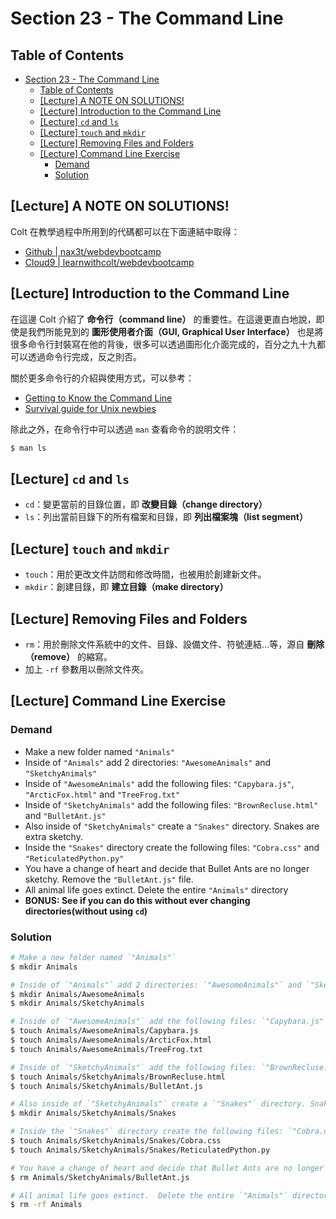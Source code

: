 # Section 23 - The Command Line

## Table of Contents

- [Section 23 - The Command Line](#section-23---the-command-line)
  - [Table of Contents](#table-of-contents)
  - [[Lecture] A NOTE ON SOLUTIONS!](#lecture-a-note-on-solutions)
  - [[Lecture] Introduction to the Command Line](#lecture-introduction-to-the-command-line)
  - [[Lecture] `cd` and `ls`](#lecture-cd-and-ls)
  - [[Lecture] `touch` and `mkdir`](#lecture-touch-and-mkdir)
  - [[Lecture] Removing Files and Folders](#lecture-removing-files-and-folders)
  - [[Lecture] Command Line Exercise](#lecture-command-line-exercise)
    - [Demand](#demand)
    - [Solution](#solution)

## [Lecture] A NOTE ON SOLUTIONS!

Colt 在教學過程中所用到的代碼都可以在下面連結中取得：

- [Github | nax3t/webdevbootcamp](https://github.com/nax3t/webdevbootcamp)
- [Cloud9 | learnwithcolt/webdevbootcamp](https://ide.c9.io/learnwithcolt/webdevbootcamp)

## [Lecture] Introduction to the Command Line

在這邊 Colt 介紹了 **命令行（command line）** 的重要性。在這邊更直白地說，即使是我們所能見到的 **圖形使用者介面（GUI, Graphical User Interface）** 也是將很多命令行封裝寫在他的背後，很多可以透過圖形化介面完成的，百分之九十九都可以透過命令行完成，反之則否。

關於更多命令行的介紹與使用方式，可以參考：

- [Getting to Know the Command Line](https://www.davidbaumgold.com/tutorials/command-line/)
- [Survival guide for Unix newbies](http://matt.might.net/articles/basic-unix/)

除此之外，在命令行中可以透過 `man` 查看命令的說明文件：

```bash
$ man ls
```

## [Lecture] `cd` and `ls`

- `cd`：變更當前的目錄位置，即 **改變目錄（change directory）**
- `ls`：列出當前目錄下的所有檔案和目錄，即 **列出檔案塊（list segment）**

## [Lecture] `touch` and `mkdir`

- `touch`：用於更改文件訪問和修改時間，也被用於創建新文件。
- `mkdir`：創建目錄，即 **建立目錄（make directory）**

## [Lecture] Removing Files and Folders

- `rm`：用於刪除文件系統中的文件、目錄、設備文件、符號連結…等，源自 **刪除（remove）** 的縮寫。
- 加上 `-rf` 參數用以刪除文件夾。

## [Lecture] Command Line Exercise

### Demand

- Make a new folder named `"Animals"`
- Inside of `"Animals"` add 2 directories: `"AwesomeAnimals"` and `"SketchyAnimals"`
- Inside of `"AwesomeAnimals"` add the following files: `"Capybara.js"`, `"ArcticFox.html"` and `"TreeFrog.txt"`
- Inside of `"SketchyAnimals"` add the following files: `"BrownRecluse.html"` and `"BulletAnt.js"`
- Also inside of `"SketchyAnimals"` create a `"Snakes"` directory. Snakes are extra sketchy.
- Inside the `"Snakes"` directory create the following files: `"Cobra.css"` and `"ReticulatedPython.py"`
- You have a change of heart and decide that Bullet Ants are no longer sketchy. Remove the `"BulletAnt.js"` file.
- All animal life goes extinct.  Delete the entire `"Animals"` directory
- **BONUS: See if you can do this without ever changing directories(without using `cd`)**

### Solution

```bash
# Make a new folder named `"Animals"`
$ mkdir Animals

# Inside of `"Animals"` add 2 directories: `"AwesomeAnimals"` and `"SketchyAnimals"`
$ mkdir Animals/AwesomeAnimals
$ mkdir Animals/SketchyAnimals

# Inside of `"AwesomeAnimals"` add the following files: `"Capybara.js"`, `"ArcticFox.html"` and `"TreeFrog.txt"`
$ touch Animals/AwesomeAnimals/Capybara.js
$ touch Animals/AwesomeAnimals/ArcticFox.html
$ touch Animals/AwesomeAnimals/TreeFrog.txt

# Inside of `"SketchyAnimals"` add the following files: `"BrownRecluse.html"` and `"BulletAnt.js"`
$ touch Animals/SketchyAnimals/BrownRecluse.html
$ touch Animals/SketchyAnimals/BulletAnt.js

# Also inside of `"SketchyAnimals"` create a `"Snakes"` directory. Snakes are extra sketchy.
$ mkdir Animals/SketchyAnimals/Snakes

# Inside the `"Snakes"` directory create the following files: `"Cobra.css"` and `"ReticulatedPython.py"`
$ touch Animals/SketchyAnimals/Snakes/Cobra.css
$ touch Animals/SketchyAnimals/Snakes/ReticulatedPython.py

# You have a change of heart and decide that Bullet Ants are no longer sketchy. Remove the `"BulletAnt.js"` file.
$ rm Animals/SketchyAnimals/BulletAnt.js

# All animal life goes extinct.  Delete the entire `"Animals"` directory
$ rm -rf Animals
```